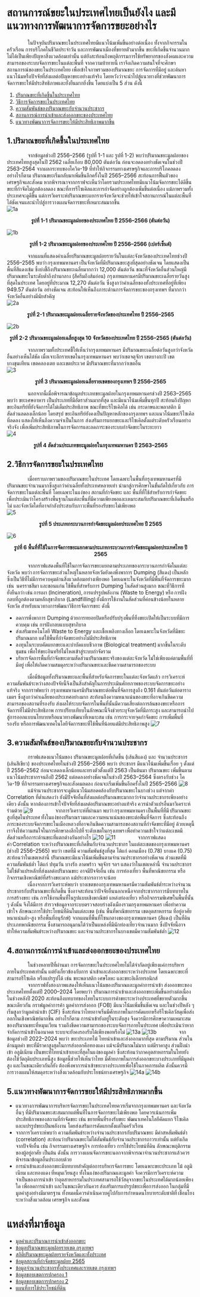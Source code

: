 # __สถานการณ์ขยะในประเทศไทยเป็นยังไง และมีแนวทางการพัฒนาการจัดการขยะอย่างไร__
&emsp;&emsp;&emsp;&emsp;ในปัจจุบันปริมาณขยะในประเทศไทยมีแนวโน้มเพิ่มขึ้นอย่างต่อเนื่อง ทั้งจากกิจกรรมในครัวเรือน การบริโภคในชีวิตประจำวัน และการพัฒนาเมืองที่ขยายตัวมากขึ้น ขยะที่เกิดขึ้นจำนวนมากไม่ได้เป็นเพียงปัญหาสิ่งแวดล้อมเท่านั้น แต่ยังสะท้อนถึงพฤติกรรมการใช้ทรัพยากรของสังคมและความสามารถของระบบจัดการขยะในแต่ละพื้นที่ จากความท้าทายนี้ เราจึงเกิดความสนใจที่จะศึกษาสถานการณ์ของขยะในประเทศไทย เพื่อเข้าใจภาพรวมของปริมาณขยะ การจัดการที่มีอยู่ และค้นหาแนวโน้มหรือปัจจัยที่ส่งผลต่อปัญหาขยะอย่างแท้จริง โดยหวังว่าจะนำไปสู่แนวทางที่ช่วยพัฒนาการจัดการขยะให้มีประสิทธิภาพและยั่งยืนมากยิ่งขึ้น โดยแบ่งเป็น 5 ส่วน ดังนี้ <br>
1. [ปริมาณขยะที่เกิดขึ้นในประเทศไทย](#1ปริมาณขยะที่เกิดขึ้นในประเทศไทย)
2. [วิธีการจัดการขยะในประเทศไทย](#2วิธีการจัดการขยะในประเทศไทย)
3. [ความสัมพันธ์ของปริมาณขยะกับจำนวนประชากร](#3ความสัมพันธ์ของปริมาณขยะกับจำนวนประชากร)
4. [สถานการณ์การนำเข้าและส่งออกขยะของประเทศไทย](#4สถานการณ์การนำเข้าและส่งออกขยะของประเทศไทย)
5. [แนวทางพัฒนาการจัดการขยะให้มีประสิทธิภาพมากขึ้น](#5แนวทางพัฒนาการจัดการขยะให้มีประสิทธิภาพมากขึ้น)

## 1.ปริมาณขยะที่เกิดขึ้นในประเทศไทย
&emsp;&emsp;&emsp;&emsp;จากข้อมูลช่วงปี 2556–2566 (รูปที่ 1-1 และ รูปที่ 1-2) พบว่าปริมาณขยะมูลฝอยของประเทศไทยสูงสุดในปี 2562 เฉลี่ยเกือบ 80,000 ตันต่อวัน ก่อนจะลดลงอย่างชัดเจนในช่วงปี 2563–2564 จากผลกระทบของโควิด-19 ที่ทำให้กิจกรรมทางเศรษฐกิจและการบริโภคลดลง อย่างไรก็ตาม ปริมาณขยะเริ่มกลับมาเพิ่มขึ้นอีกครั้งในปี 2565–2566 สะท้อนการฟื้นตัวของเศรษฐกิจและสังคม หากพิจารณาจากกราฟจะเห็นว่าโดยรวมประเทศไทยมีแนวโน้มจัดการขยะได้ดีขึ้น ขยะที่กำจัดไม่ถูกต้องลดลง ขณะที่การรีไซเคิลและการกำจัดอย่างถูกต้องเพิ่มขึ้นต่อเนื่อง แม้ภาพรวมทั้งประเทศจะดูดีขึ้น แต่การวิเคราะห์ปริมาณขยะแยกรายจังหวัดจะช่วยให้เข้าใจสถานการณ์ในแต่ละพื้นที่ได้ชัดเจนและนำไปสู่การวางแผนจัดการขยะที่เหมาะสมมากขึ้น<br>
![1a](./data/fig/1a.png)
__<p align="center">รูปที่ 1-1 ปริมาณขยะมูลฝอยของประเทศไทย ปี 2556–2566 (ตันต่อวัน)</p>__
![1b](./data/fig/1b.png)
__<p align="center">รูปที่ 1-2 ปริมาณขยะมูลฝอยของประเทศไทย ปี 2556–2566 (เปอร์เซ็นต์)</p>__
&emsp;&emsp;&emsp;&emsp;จากแผนที่แสดงค่าเฉลี่ยปริมาณขยะมูลฝอยรายวันในแต่ละจังหวัดของประเทศไทยช่วงปี 2556–2565 พบว่า กรุงเทพมหานคร เป็นจังหวัดที่มีปริมาณขยะสูงที่สุดอย่างชัดเจน โดยแสดงเป็นพื้นที่สีแดงเข้ม ซึ่งบ่งชี้ถึงปริมาณขยะเฉลี่ยมากกว่า 12,000 ตันต่อวัน  ขณะที่จังหวัดอื่นส่วนใหญ่มีปริมาณขยะในระดับต่ำถึงปานกลาง (สีครีมถึงส้มอ่อน)  กรุงเทพมหานครมีปริมาณขยะเฉลี่ยรายวันสูงที่สุดในประเทศ โดยอยู่ที่ประมาณ 12,270 ตันต่อวัน ซึ่งสูงกว่าค่าเฉลี่ยของทั้งประเทศที่อยู่ที่เพียง 949.57 ตันต่อวัน อย่างชัดเจน สะท้อนให้เห็นถึงภาระด้านการจัดการขยะของกรุงเทพฯ ที่มากกว่าจังหวัดอื่นอย่างมีนัยสำคัญ<br>
![2a](./data/fig/2a.png)
__<p align="center">รูปที่ 2-1 ปริมาณขยะมูลฝอยเฉลี่ยรายจังหวัดของประเทศไทย ปี 2556–2565</p>__
![2b](./data/fig/2b.png)
__<p align="center">รูปที่ 2-2 ปริมาณขยะมูลฝอยเฉลี่ยสูงสุด 10 จังหวัดของประเทศไทย ปี 2556–2565 (ตันต่อวัน)</p>__
&emsp;&emsp;&emsp;&emsp;จากภาพรวมทั้งประเทศชี้ให้เห็นว่ากรุงเทพมหานคร มีปริมาณขยะเฉลี่ยต่อวันสูงกว่าจังหวัดอื่นอย่างเห็นได้ชัด เมื่อเจาะลึกรายเขตในกรุงเทพมหานคร พบว่าเขตจตุจักร เขตบางกะปิ เขตบางขุนเทียน  เขตคลองเตย และเขตประเวศ มีปริมาณขยะที่มากกว่าเขตอื่น<br>
![3](./data/fig/3.png)
__<p align="center">รูปที่ 3 ปริมาณขยะมูลฝอยเฉลี่ยรายเขตของกรุงเทพฯ ปี 2556–2565</p>__
&emsp;&emsp;&emsp;&emsp;นอกจากนี้เมื่อพิจารณาข้อมูลประเภทขยะมูลฝอยในกรุงเทพมหานครช่วงปี 2563–2565 พบว่า ขยะเศษอาหาร เป็นประเภทที่มีอัตราส่วนมากที่สุด และมีแนวโน้มเพิ่มขึ้นทุกปี สะท้อนถึงปัญหาขยะอินทรีย์ที่ยังจัดการได้ไม่เต็มประสิทธิภาพ ขณะที่ขยะรีไซเคิลได้ เช่น กระดาษและพลาสติก มีสัดส่วนลดลงเล็กน้อย โดยสรุป ขยะอินทรีย์ยังคงเป็นปัญหาหลักของกรุงเทพฯ และแนวโน้มขยะรีไซเคิลที่ลดลง แสดงให้เห็นถึงความจำเป็นในการ ส่งเสริมการแยกขยะและรีไซเคิลตั้งแต่ระดับครัวเรือนอย่างจริงจัง เพื่อเพิ่มประสิทธิภาพในการจัดการและลดภาระของระบบกำจัดขยะในระยะยาว<br>
![4](./data/fig/4.png)
__<p align="center">รูปที่ 4 สัดส่วนประเภทขยะมูลฝอยในกรุงเทพมหานคร ปี 2563–2565</p>__
## 2.วิธีการจัดการขยะในประเทศไทย
&emsp;&emsp;&emsp;&emsp;เมื่อทราบภาพรวมของปริมาณขยะในประเทศ โดยเฉพาะในพื้นที่กรุงเทพมหานครที่มีปริมาณขยะจำนวนมากซึ่งสูงกว่าค่าเฉลี่ยทั้งประเทศหลายเท่า นำมาสู่การศึกษาในขั้นถัดไปเกี่ยวกับ การจัดการขยะในแต่ละพื้นที่ โดยเฉพาะในแง่ของ สถานที่กำจัดขยะ และ พื้นที่ที่ใช้สำหรับการกำจัดขยะ เพื่อประเมินว่าโครงสร้างพื้นฐานในแต่ละพื้นที่มีความเพียงพอและเหมาะสมกับปริมาณขยะที่เกิดขึ้นหรือไม่ และจังหวัดใดที่อาจกำลังประสบกับภาวะพื้นที่รองรับขยะไม่เพียงพอ<br>
![5](./data/fig/5.png)
__<p align="center">รูปที่ 5 ประเภทกระบวนการกำจัดขยะมูลฝอยประเทศไทย ปี 2565</p>__
![6](./data/fig/6.png)
__<p align="center">รูปที่ 6 พื้นที่ที่ใช้ในการจัดการขยะแยกตามประเภทกระบวนการกำจัดขยะมูลฝอยประเทศไทย ปี 2565</p>__
&emsp;&emsp;&emsp;&emsp;จากกราฟแสดงพื้นที่ใช้ในการจัดการขยะแยกตามประเภทของกระบวนการกำจัดในแต่ละจังหวัด พบว่า การจัดการขยะส่วนใหญ่ในหลายจังหวัดยังคงพึ่งพาการ Dumping (สีแดง) เป็นหลัก ซึ่งเป็นวิธีที่ไม่มีการควบคุมด้านสิ่งแวดล้อมอย่างเพียงพอ โดยเฉพาะในจังหวัดที่มีพื้นที่จัดการขยะมาก เช่น  นครราชสีมา และขอนแก่น ใช้พื้นที่สำหรับการ Dumping ในสัดส่วนสูงมาก ขณะที่วิธีการที่ยั่งยืนกว่า เช่น การเผา (Incineration), การแปรรูปพลังงาน (Waste to Energy) หรือ การฝังกลบที่ถูกต้องตามหลักสุขาภิบาล (Landfilling) ยังมีการใช้งานในสัดส่วนที่ค่อนข้างน้อยในหลายจังหวัด สำหรับแนวทางการพัฒนาวิธีการจัดการขยะ ดังนี้<br>
* ลดการพึ่งพาการ Dumping ด้วยการทยอยปิดหรือปรับปรุงพื้นที่ทิ้งขยะเปิดให้เป็นระบบที่มีการควบคุม เช่น การฝังกลบแบบสุขาภิบาล
* ส่งเสริมเทคโนโลยี Waste to Energy และเชื้อเพลิงทางเลือก โดยเฉพาะในจังหวัดที่มีขยะปริมาณมาก แต่ใช้พื้นที่กำจัดขยะอย่างไม่มีประสิทธิภาพ
* ลงทุนในระบบคัดแยกขยะและบำบัดแบบชีวภาพ (Biological treatment) มากขึ้นในระดับชุมชน เพื่อให้ขยะอินทรีย์ไม่ไหลเข้าสู่ระบบกำจัดรวม
* บริหารจัดการพื้นที่กำจัดขยะตามสัดส่วนปริมาณขยะจริงของแต่ละจังหวัด ไม่ใช่เพียงแค่ตามพื้นที่ที่มีอยู่ เพื่อให้เกิดความสมดุลระหว่างปริมาณขยะและขีดความสามารถของระบบ<br>

&emsp;&emsp;&emsp;&emsp;เมื่อมีข้อมูลทั้งปริมาณขยะและพื้นที่สำหรับจัดการขยะในแต่ละจังหวัดแล้ว การวิเคราะห์ความสัมพันธ์ระหว่างสองปัจจัยนี้จึงเป็นสิ่งสำคัญในการประเมินศักยภาพของระบบจัดการขยะอย่างแท้จริง จากกราฟพบว่า กรุงเทพมหานครมีปริมาณขยะต่อพื้นที่จัดการสูงถึง 0.161 ตันต่อวันต่อตารางเมตร ซึ่งสูงกว่าค่าเฉลี่ยของประเทศอย่างมาก สะท้อนถึงความหนาแน่นของขยะที่อาจเกินขีดความสามารถของสถานที่รองรับ ส่งผลให้ระบบจัดการในพื้นที่นั้นมีความเสี่ยงต่อการล้นของขยะหรือการจัดการที่ไม่มีประสิทธิภาพ การเปรียบเทียบในลักษณะนี้จึงช่วยระบุจังหวัดที่มีภาระสูง และสามารถนำไปสู่การออกแบบนโยบายหรือแนวทางพัฒนาที่เหมาะสม เช่น การกระจายจุดกำจัดขยะ การเพิ่มพื้นที่รองรับ หรือการพัฒนาเทคโนโลยีจัดการขยะที่ใช้พื้นที่น้อยแต่มีประสิทธิภาพสูง
![7](./data/fig/7.png)

## 3.ความสัมพันธ์ของปริมาณขยะกับจำนวนประชากร
&emsp;&emsp;&emsp;&emsp;กราฟแสดงแนวโน้มของ ปริมาณขยะมูลฝอยที่เกิดขึ้น (เส้นสีแดง) และ จำนวนประชากร (เส้นสีเขียว) ของประเทศไทยในช่วงปี 2556–2566 พบว่า ประชากร มีแนวโน้มเพิ่มขึ้นเรื่อย ๆ ตั้งแต่ปี 2556–2562 ก่อนจะลดลงเล็กน้อยและทรงตัวตั้งแต่ปี 2563 เป็นต้นมา ปริมาณขยะ เพิ่มขึ้นตามแนวโน้มประชากรจนถึงปี 2562 แต่ลดลงอย่างชัดเจนในช่วงปี 2563–2564 ซึ่งตรงกับช่วง โควิด-19 ที่กิจกรรมทางเศรษฐกิจและสังคมลดลง ก่อนจะเริ่มเพิ่มขึ้นอีกครั้งในปี 2565–2566
![8](./data/fig/8.png)
&emsp;&emsp;&emsp;&emsp;แม้จำนวนประชากรจะดูมีแนวโน้มสอดคล้องกับปริมาณขยะในบางช่วง แต่จากค่า Correlation ที่ต่ำแสดงว่า ยังมีปัจจัยอื่นที่ส่งผลต่อปริมาณขยะมากกว่าจำนวนประชากรเพียงอย่างเดียว ดังนั้น หากต้องการเข้าใจปัจจัยที่ส่งผลต่อปริมาณขยะอย่างแท้จริง ควรนำตัวแปรอื่นมาวิเคราะห์ร่วมด้วย
![9](./data/fig/9.png)
&emsp;&emsp;&emsp;&emsp;จากการวิเคราะห์ที่ผ่านมา พบว่า กรุงเทพมหานคร เป็นพื้นที่ที่มี ปริมาณขยะสูงที่สุดในประเทศ ทั้งในแง่ของปริมาณรวมและความหนาแน่นของขยะต่อพื้นที่จัดการ ซึ่งสะท้อนถึงภาระของระบบจัดการขยะในเมืองหลวงที่อาจเกินขีดความสามารถของสถานที่กำจัดขยะที่มีอยู่ ด้วยเหตุนี้ เราจึงให้ความสนใจในการศึกษาลงลึกไปที่ ระดับเขตในกรุงเทพฯ เพื่อทำความเข้าใจว่าแต่ละเขตมีสัดส่วนหรือภาระด้านขยะที่แตกต่างกันอย่างไร
![10](./data/fig/10.png)
![11](./data/fig/11.png)
&emsp;&emsp;&emsp;&emsp;จากกราฟแสดงค่า Correlation ระหว่างปริมาณขยะที่เกิดขึ้นกับจำนวนประชากร ในแต่ละเขตของกรุงเทพมหานคร (ช่วงปี 2556–2565) พบว่า เขตที่มี ความสัมพันธ์สูงที่สุด ได้แก่ ดอนเมือง (0.78) บางแค (0.75) สะท้อนว่าในเขตเหล่านี้ ปริมาณขยะมีแนวโน้มเพิ่มขึ้นตามจำนวนประชากรอย่างชัดเจน ส่วนเขตที่มี ความสัมพันธ์ต่ำ ได้แก่ ปทุมวัน บางรัก ลาดพร้าว จตุจักร ฯลฯ แสดงว่าในเขตเหล่านี้ จำนวนประชากรไม่ใช่ตัวแปรหลักที่ส่งผลต่อปริมาณขยะ อาจมีปัจจัยอื่น เช่น การท่องเที่ยว พื้นที่พาณิชยกรรม หรือกิจกรรมเชิงพาณิชย์ที่สร้างขยะมาก แม้ประชากรถาวรจะน้อย<br>
&emsp;&emsp;&emsp;&emsp;เนื่องจากการวิเคราะห์พบว่า บางเขตของกรุงเทพมหานครมีความสัมพันธ์ต่ำระหว่างจำนวนประชากรกับปริมาณขยะที่เกิดขึ้น ซึ่งอาจสะท้อนว่าปัจจัยอื่นนอกเหนือจากประชากรถาวรมีบทบาทในการสร้างขยะ เช่น การใช้งานพื้นที่ในรูปแบบเชิงพาณิชย์ แหล่งท่องเที่ยว หรือกิจกรรมพิเศษในพื้นที่นั้น ๆ ดังนั้น จึงได้มีการ สำรวจข้อมูลจากระบบตรวจสอบร่างผังเมืองรวมกรุงเทพมหานคร เพื่อทำความเข้าใจ ลักษณะการใช้ประโยชน์ที่ดินในแต่ละเขต (เช่น พื้นที่พาณิชยกรรม เขตอุตสาหกรรม ที่อยู่อาศัยหนาแน่นต่ำ-สูง หรือพื้นที่อนุรักษ์) จากแผนที่พื้นที่โซนกลางของกรุงเทพมหานคร (สีแดง) เป็นที่ดินประเภทพาณิชยกรรม ซึ่งสามารถอนุมานได้ว่าเป็นแหล่งที่มีนักท่องเที่ยวจำนวนมาก ซึ่งปัจจัยนี้อาจทำให้ความสัมพันธ์ระหว่างปริมาณขยะ และจำนวนประชากรในบางเขตมีความสัมพันธ์ต่ำ
![12](./data/fig/12.png)
## 4.สถานการณ์การนำเข้าและส่งออกขยะของประเทศไทย
&emsp;&emsp;&emsp;&emsp;ในช่วงหลายปีที่ผ่านมา การจัดการขยะในประเทศไทยไม่ได้จำกัดอยู่เพียงแค่การบริหารภายในประเทศเท่านั้น แต่ยังเกี่ยวข้องกับการ นำเข้าและส่งออกขยะระหว่างประเทศ โดยเฉพาะขยะที่สามารถรีไซเคิล หรือแปรรูปได้ เช่น ขยะพลาสติก เศษโลหะ และขยะอิเล็กทรอนิกส์<br>
&emsp;&emsp;&emsp;&emsp;จากกราฟทั้งสองภาพแสดงให้เห็นแนวโน้มของปริมาณและมูลค่าการนำเข้า ส่งออกขยะของประเทศไทยตั้งแต่ปี 2000–2024 โดยพบว่า ปริมาณการนำเข้าและส่งออกขยะเพิ่มขึ้นอย่างต่อเนื่องในช่วงหลังปี 2020 สะท้อนถึงบทบาทของไทยในระบบการค้าขยะระหว่างประเทศที่ขยายตัวมากขึ้น ขณะเดียวกัน กราฟมูลค่าการค้า มูลค่าการส่งออก (FOB) มีแนวโน้มเพิ่มขึ้นชัดเจน และในช่วงปีหลัง ๆ เริ่มสูงกว่ามูลค่านำเข้า (CIF) ซึ่งสะท้อนว่าไทยอาจเริ่มมีศักยภาพในการคัดแยกหรือรีไซเคิลวัสดุเพื่อส่งออกในเชิงพาณิชย์มากขึ้น อย่างไรก็ตาม การนำเข้ายังอยู่ในระดับสูง จึงควรมีการศึกษาความเหมาะสมของปริมาณขยะที่หมุนเวียน รวมถึงขีดความสามารถของระบบจัดการภายในประเทศ เพื่อประเมินว่าหากจำกัดการนำเข้าในอนาคต ระบบจะยังคงรองรับได้เพียงพอหรือไม่
![13a](./data/fig/13a.png)
![13b](./data/fig/13b.png)
&emsp;&emsp;&emsp;&emsp;จากข้อมูลช่วงปี 2022–2024 พบว่า ขยะประเภทไม้ ไทยนำเข้าและส่งออกมากที่สุด ตามปริมาณ ส่วนในด้านมูลค่า ขยะที่มีราคาสูงสุดในการส่งออกคือทองแดง แม้จะมีปริมาณไม่มาก แต่มีราคาสูง ส่วนฝั่งนำเข้า อลูมิเนียม เป็นขยะที่ไทยนำเข้าเยอะที่สุดในแง่ของมูลค่า ซึ่งสะท้อนว่าภาคอุตสาหกรรมในไทยยังต้องใช้วัตถุดิบประเภทนี้สูง ข้อมูลนี้ช่วยให้เห็นว่าไทย มีศักยภาพในการส่งออกขยะบางประเภทที่มีมูลค่าสูง และในขณะเดียวกันก็ยัง ต้องพึ่งพาการนำเข้าขยะบางประเภทเพื่อใช้ในภาคการผลิต ดังนั้นควรมีการวางแผนให้สมดุลระหว่างสิ่งแวดล้อมกับประโยชน์ทางเศรษฐกิจ
![14a](./data/fig/14a.png)
![14b](./data/fig/14b.png)
## 5.แนวทางพัฒนาการจัดการขยะให้มีประสิทธิภาพมากขึ้น
* แนวทางการพัฒนาการบริหารจัดการขยะในประเทศไทยควรเริ่มจากกรุงเทพมหานคร และจังหวัดอื่นๆ ที่มีปริมาณขยะสะสมมากแต่พื้นที่ในการจัดการขยะไม่เพียงพอ โดยควรเน้นการเพิ่มประสิทธิภาพของสถานที่กำจัดขยะ เช่น ขยายพื้นที่รองรับขยะ พัฒนาเทคโนโลยีคัดแยก รีไซเคิล และแปรรูปขยะเป็นพลังงาน โดยส่งเสริมการคัดแยกตั้งแต่ในครัวเรือน 
* จากการวิเคราะห์พบว่า ความสัมพันธ์ระหว่างจำนวนประชากรกับปริมาณขยะ มีค่าสหสัมพันธ์ต่ำ (correlation) สะท้อนว่าปริมาณขยะไม่ได้สัมพันธ์กับจำนวนประชากรถาวรเท่านั้น แต่ยังเกิดจากปัจจัยอื่น เช่น กิจกรรมทางเศรษฐกิจ การท่องเที่ยว การใช้ประโยชน์ที่ดิน ลักษณะพฤติกรรมของผู้อยู่อาศัย เป็นต้น ดังนั้น การวางแผนจัดการขยะนอกจากพิจารณาจำนวนประชากรแล้วควรพิจารณาข้อมูลอื่นประกอบด้วย 
* การนำเข้าและส่งออกขยะมีบทบาทสำคัญต่อการบริหารจัดการขยะ โดยเฉพาะขยะประเภท ไม้ อลูมิเนียม และทองแดง ที่หมุนเวียนสูง ทั้งในแง่ของปริมาณและมูลค่า จึงควรมีการวิเคราะห์ความจำเป็นของการนำเข้า ว่าอุตสาหกรรมในประเทศสามารถใช้วัสดุจากขยะในประเทศได้มากน้อยเพียงใด เพื่อลดการนำเข้า และในขณะเดียวกันควร ส่งเสริมการแปรรูปขยะเพื่อการส่งออก ในกลุ่มที่มีมูลค่าสูงอย่างมีมาตรฐาน ทั้งหมดนี้ควรดำเนินควบคู่ไปกับการกำหนดนโยบายระดับชาติที่ เชื่อมโยงระหว่างสิ่งแวดล้อม เศรษฐกิจ และสังคม 
 
# __แหล่งที่มาข้อมูล__
- [มูลค่าและปริมาณการนำเข้าส่งออกขยะ](https://www.customs.go.th)
- [ข้อมูลปริมาณขยะมูลฝอยรายเขต กรุงเทพฯ](https://webportal.bangkok.go.th)
- [สถิติปริมาณขยะมูลฝอยรายจังหวัดและทั้งประเทศ](https://stathub.nso.go.th)
- [ข้อมูลสถานที่กำจัดขยะมูลฝอย 2565](https://pcd.gdcatalog.go.th)
- [ข้อมูลจำนวนประชากรทั้งประเทศและรายเขต กรุงเทพฯ](https://stat.bora.dopa.go.th)
- [ข้อมูลขอบเขตการปกครอง 1](https://data.humdata.org)
- [ข้อมูลขอบเขตการปกครอง 2](https://geojson-maps.kyd.au)
- [แผนที่การใช้ประโยชน์ที่ดิน](https://cpudgiportal.bangkok.go.th/portal/apps/webappviewer/index.html?id=3ce8216cd37140409bcc99385a02bd21)
